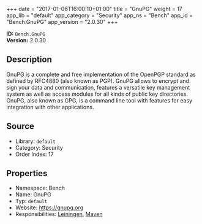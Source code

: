 ﻿+++
date = "2017-01-06T16:00:10+01:00"
title = "GnuPG"
weight = 17
app_lib = "default"
app_category = "Security"
app_ns = "Bench"
app_id = "Bench.GnuPG"
app_version = "2.0.30"
+++

**ID:** `Bench.GnuPG`  
**Version:** 2.0.30  
<!--more-->

## Description
GnuPG is a complete and free implementation of the OpenPGP standard as defined by RFC4880 (also known as PGP).
GnuPG allows to encrypt and sign your data and communication, features a versatile key management system
as well as access modules for all kinds of public key directories.
GnuPG, also known as GPG, is a command line tool with features for easy integration with other applications.

## Source

* Library: `default`
* Category: Security
* Order Index: 17

## Properties

* Namespace: Bench
* Name: GnuPG
* Typ: `default`
* Website: <https://gnupg.org>
* Responsibilities: [Leiningen](/app/Bench.Leiningen), [Maven](/app/Bench.Maven)

